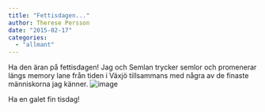 ```yaml
---
title: "Fettisdagen..."
author: Therese Persson
date: "2015-02-17"
categories: 
  - "allmant"
---
```


Ha den äran på fettisdagen! Jag och Semlan trycker semlor och promenerar längs memory lane från tiden i Växjö tillsammans med några av de finaste människorna jag känner.
![image](/static/img/image9-e1424334170124-768x1024.jpg)

Ha en galet fin tisdag!
